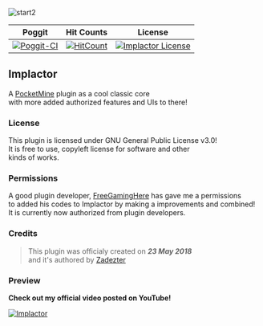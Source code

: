 ![start2](https://cdn.discordapp.com/attachments/442624759985864714/454906888472231946/ReadMD.png)

| Poggit | Hit Counts | License |
| :-----: | :-----: | :-----: |
[![Poggit-CI](https://poggit.pmmp.io/ci.badge/ImpladeDeveloped/Implactor/Implactor/Implade)](https://poggit.pmmp.io/ci/ImpladeDeveloped/Implactor) | [![HitCount](http://hits.dwyl.io/ImpladeDeveloped/Implactor.svg)](http://hits.dwyl.io/ImpladeDeveloped/Implactor) | [![Implactor License](https://img.shields.io/github/license/ImpladeDeveloped/Implactor.svg?label=License)](LICENSE)

## Implactor
A [PocketMine](http://github.com/pmmp/PocketMine-MP) plugin as a cool classic core<br>
with more added authorized features and UIs to there!

### License
This plugin is licensed under GNU General Public License v3.0!<br>
It is free to use, copyleft license for software and other<br>
kinds of works.

### Permissions
A good plugin developer, [FreeGamingHere](http://github.com/FreeGamingHere) has gave me a permissions<br>
to added his codes to Implactor by making a improvements and combined!<br>
It is currently now authorized from plugin developers.

### Credits
> This plugin was officialy created on ***23 May 2018***<br>
> and it's authored by [Zadezter](http://github.com/Zadezter)

### Preview
**__Check out my official video posted on YouTube!__**

[![Implactor](http://img.youtube.com/vi/A7jcrM26Clk/0.jpg)](http://www.youtube.com/watch?v=A7jcrM26Clk "")
